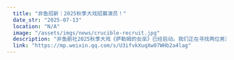 ```yaml
---
  title: "非鱼招新｜2025秋季大戏招募演员！"
  date_str: "2025-07-13"
  location: "N/A"
  image: "/assets/imgs/news/crucible-recruit.jpg"
  description: "非鱼剧社2025秋季大戏《萨勒姆的女巫》已经启动。我们正在寻找两位男演员加入剧组！《萨勒姆的女巫》 (The Crucible) 是一部基于真实历史事件的戏剧，讲述了1692年美国萨勒姆小镇发生的“女巫审判”事件。故事围绕着一个由青春期少女引发的恐慌展开，她们在森林里举行仪式，被牧师发现后，便开始指控镇上的居民是女巫。事情之后迅速扩大，使得更多无辜的人被卷入这场荒诞的漩涡之中……"
  link: "https://mp.weixin.qq.com/s/U3ifvkXuqXw07WHb2a4lag"
---
```

